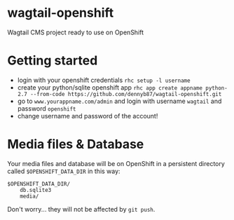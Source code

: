 # wagtail-openshift
Wagtail CMS project ready to use on OpenShift

# Getting started
* login with your openshift credentials  `rhc setup -l username`
* create your python/sqlite openshift app  `rhc app create appname python-2.7 --from-code https://github.com/dennyb87/wagtail-openshift.git`
* go to `www.yourappname.com/admin` and login with username `wagtail` and password `openshift`
* change username and password of the account!

# Media files & Database
Your media files and database will be on OpenShift in a persistent directory called `$OPENSHIFT_DATA_DIR` in this way:
```
$OPENSHIFT_DATA_DIR/
    db.sqlite3
    media/
```
Don't worry... they will not be affected by `git push`.
